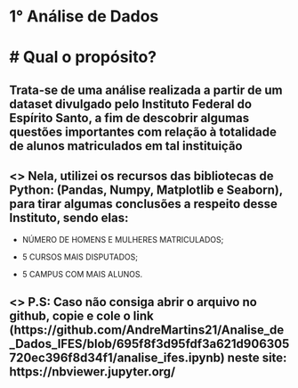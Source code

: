 # 1° Análise de Dados


<h1> # Qual o propósito? </h1>
  
<h2>Trata-se de uma análise realizada a partir de um dataset divulgado pelo Instituto Federal do Espírito Santo, a fim de descobrir algumas questões importantes com relação à totalidade de alunos matriculados em tal instituição</h2>

<h2> <> Nela, utilizei os recursos das bibliotecas de Python: (Pandas, Numpy, Matplotlib e Seaborn), para tirar algumas conclusões a respeito desse Instituto, sendo elas: </h2>

- NÚMERO DE HOMENS E MULHERES MATRICULADOS;

- 5 CURSOS MAIS DISPUTADOS;

- 5 CAMPUS COM MAIS ALUNOS.

<h2> <> P.S: Caso não consiga abrir o arquivo no github, copie e cole o link (https://github.com/AndreMartins21/Analise_de_Dados_IFES/blob/695f8f3d95fdf3a621d906305720ec396f8d34f1/analise_ifes.ipynb) neste site: https://nbviewer.jupyter.org/ </h2>
